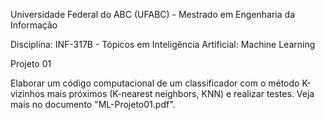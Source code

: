 Universidade Federal do ABC (UFABC) - Mestrado em Engenharia da Informação

Disciplina: INF-317B - Tópicos em Inteligência Artificial: Machine Learning

Projeto 01

Elaborar um código computacional de um classificador com o método K-vizinhos mais próximos (K-nearest neighbors, KNN) e realizar testes. Veja mais no documento "ML-Projeto01.pdf".
